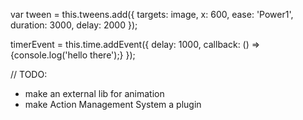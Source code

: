 var tween = this.tweens.add({
        targets: image,
        x: 600,
        ease: 'Power1',
        duration: 3000,
        delay: 2000
    });
    

timerEvent = this.time.addEvent({ delay: 1000, callback: () => {console.log('hello there');} });


// TODO:
- make an external lib for animation
- make Action Management System a plugin